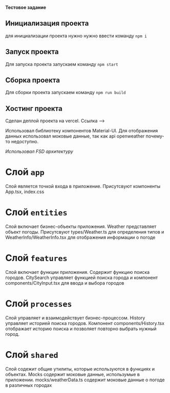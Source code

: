 **Тестовое задание**

## Инициализация проекта
для инициализации проекта нужно нужно ввести команду `npm i`

## Запуск проекта 
Для запуска проекта запускаем команду `npm start`

## Сборка проекта
Для сборки проекта запускаем команду `npm run build`

## Хостинг проекта
Сделан деплой проекта на vercel. Ссылка -->

Использовал библиотеку компонентов Material-UI. Для отображения данных использовал моковые данные, так как api openweather почему-то недоступно.

*Использовал FSD архитектуру*
# Слой `app`
Слой является точкой входа в приложение. Присутсвуют компоненты App.tsx, index.css
# Слой `entities`
Слой включает бизнес-объекты приложения. Weather представляет объект погоды. Присутсвуют types/Weather.ts для определения типов и WeatherInfo/WeatherInfo.tsx для отображения информации о погоде
# Слой `features`
Слой включает функции приложения. Содержит функцию поиска городов. CitySearch управляет функцией поиска города и компонент components/CityInput.tsx для ввода и выбора городов
# Слой `processes`
Слой управляет и взаимодействует бизнес-процессом. History управляет историей поиска городов. Компонент components/History.tsx отображает историю поиска и позволяет повторно выбрать нужный город. 
# Слой `shared`
Слой содежит общие утилиты, которые используются в функциях и объектах. Mocks содержит моковые данные, использумые в приложении. mocks/weatherData.ts содержит моковые данные о погоде в различных городах

